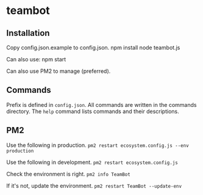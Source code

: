 # teambot


## Installation
Copy config.json.example to config.json.
npm install
node teambot.js

Can also use:
npm start

Can also use PM2 to manage (preferred).

## Commands

Prefix is defined in `config.json`. All commands are written in the commands directory. The `help` command lists commands and their descriptions.

## PM2

Use the following in production.
`pm2 restart ecosystem.config.js --env production`

Use the following in development.
`pm2 restart ecosystem.config.js`

Check the environment is right.
`pm2 info TeamBot`

If it's not, update the environment.
`pm2 restart TeamBot --update-env`

